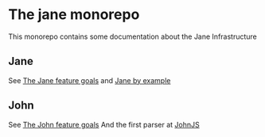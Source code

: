 # The jane monorepo

This monorepo contains some documentation about the Jane Infrastructure

## Jane

See [The Jane feature goals](./jane.md)
and [Jane by example](https://github.com/nora2605/jane-by-example)

## John

See [The John feature goals](./john.md)
And the first parser at [JohnJS](https://github.com/nora2605/johnjs)
